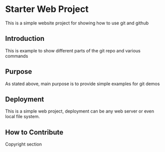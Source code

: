 # Starter Web Project
This is a simple website project  for
showing how to use git and github
## Introduction 
This is example to show different parts
of  the git repo and various commands
## Purpose
As stated above, main purpose is to 
provide simple examples for git demos
## Deployment
This is a simple web project, deployment can be 
any web server or even local 
file system. 
## How to Contribute
Copyright section